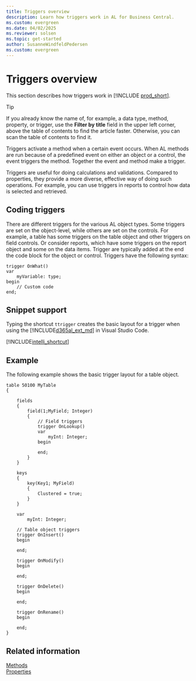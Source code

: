 ```yaml
---
title: Triggers overview
description: Learn how triggers work in AL for Business Central.
ms.custom: evergreen
ms.date: 04/02/2025
ms.reviewer: solsen
ms.topic: get-started
author: SusanneWindfeldPedersen
ms.custom: evergreen
---
```


# Triggers overview

This section describes how triggers work in [!INCLUDE [prod_short](../../includes/prod_short.md)].

> [!TIP]  
> If you already know the name of, for example, a data type, method, property, or trigger, use the **Filter by title** field in the upper left corner, above the table of contents to find the article faster. Otherwise, you can scan the table of contents to find it.

Triggers activate a method when a certain event occurs. When AL methods are run because of a predefined event on either an object or a control, the event triggers the method. Together the event and method make a trigger.

Triggers are useful for doing calculations and validations. Compared to properties, they provide a more diverse, effective way of doing such operations. For example, you can use triggers in reports to control how data is selected and retrieved.

## Coding triggers

There are different triggers for the various AL object types. Some triggers are set on the object-level, while others are set on the controls. For example, a table has some triggers on the table object and other triggers on field controls. Or consider reports, which have some triggers on the report object and some on the data items. Trigger are typically added at the end the code block for the object or control. Triggers have the following syntax:

```al
trigger OnWhat()
var
    myVariable: type;
begin
    // Custom code
end;
```

## Snippet support

Typing the shortcut `ttrigger` creates the basic layout for a trigger when using the [!INCLUDE[d365al_ext_md](../../includes/d365al_ext_md.md)] in Visual Studio Code.

[!INCLUDE[intelli_shortcut](../includes/intelli_shortcut.md)]

## Example

The following example shows the basic trigger layout for a table object.

```al
table 50100 MyTable
{
   
    fields
    {
        field(1;MyField; Integer)
        {
            // Field triggers
            trigger OnLookup()
            var
                myInt: Integer;
            begin
                
            end;
        }
    }
    
    keys
    {
        key(Key1; MyField)
        {
            Clustered = true;
        }
    }
    
    var
        myInt: Integer;
    
    // Table object triggers
    trigger OnInsert()
    begin
        
    end;
    
    trigger OnModify()
    begin
        
    end;
    
    trigger OnDelete()
    begin
        
    end;
    
    trigger OnRename()
    begin
        
    end;  
}
```

## Related information

[Methods](../methods-auto/library.md)  
[Properties](../properties/devenv-properties.md)